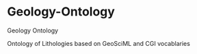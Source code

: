 # Geology-Ontology
Geology Ontology

Ontology of Lithologies based on GeoSciML and CGI vocablaries 

